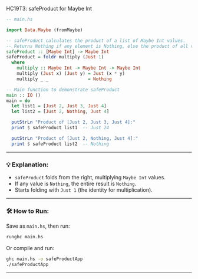 HC19T3: safeProduct for Maybe Int


```haskell
-- main.hs

import Data.Maybe (fromMaybe)

-- safeProduct calculates the product of a list of Maybe Int values.
-- Returns Nothing if any element is Nothing, else the product of all values.
safeProduct :: [Maybe Int] -> Maybe Int
safeProduct = foldr multiply (Just 1)
  where
    multiply :: Maybe Int -> Maybe Int -> Maybe Int
    multiply (Just x) (Just y) = Just (x * y)
    multiply _ _               = Nothing

-- Main function to demonstrate safeProduct
main :: IO ()
main = do
  let list1 = [Just 2, Just 3, Just 4]
  let list2 = [Just 2, Nothing, Just 4]

  putStrLn "Product of [Just 2, Just 3, Just 4]:"
  print $ safeProduct list1  -- Just 24

  putStrLn "Product of [Just 2, Nothing, Just 4]:"
  print $ safeProduct list2  -- Nothing
```

---

### 💡 Explanation:

* `safeProduct` folds from the right, multiplying `Maybe Int` values.
* If any value is `Nothing`, the entire result is `Nothing`.
* Starts folding with `Just 1` (the identity for multiplication).

---

### 🛠️ How to Run:

Save as `main.hs`, then run:

```bash
runghc main.hs
```

Or compile and run:

```bash
ghc main.hs -o safeProductApp
./safeProductApp
```

---
